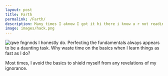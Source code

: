 ```yaml
---
layout: post
title: Farth
permalink: /Farth/
description: Many times I aknow I got it hi there i know u r not readint thisMost times, I avoid the basics to shield myself from any revelations of my ignorance. Tube vides you’ve watched click here to discover your Ads Persona
image: images/hack.png
---
```

![qwe]({{site.url}}/images/hack.png)
fngnnds
I honestly do. Perfecting the fundamentals always appears to be a daunting task. Why waste time on the basics when I learn things as fast as I do?

Most times, I avoid the basics to shield myself from any revelations of my ignorance.
